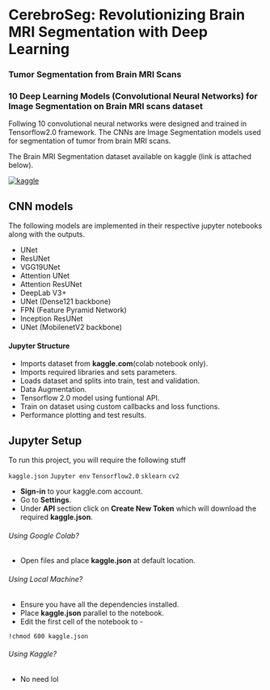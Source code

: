 # CerebroSeg: Revolutionizing Brain MRI Segmentation with Deep Learning

### Tumor Segmentation from Brain MRI Scans 
### 10 Deep Learning Models (Convolutional Neural Networks) for Image Segmentation on Brain MRI scans dataset

Follwing 10 convolutional neural networks were designed and trained in Tensorflow2.0 framework.
The CNNs are Image Segmentation models used for segmentation of tumor from brain MRI scans.

The Brain MRI Segmentation dataset available on kaggle (link is attached below).

[![kaggle](https://img.shields.io/badge/kaggleDataset-ffffff?style=for-the-badge&logo=kaggle&logoColor=blue)](https://www.kaggle.com/datasets/mateuszbuda/lgg-mri-segmentation/)
## CNN models

The following models are implemented in their respective jupyter notebooks along with the outputs.
- UNet
- ResUNet
- VGG19UNet
- Attention UNet
- Attention ResUNet
- DeepLab V3+
- UNet (Dense121 backbone)
- FPN (Feature Pyramid Network)
- Inception ResUNet
- UNet (MobilenetV2 backbone)

#### Jupyter Structure
- Imports dataset from **kaggle.com**(colab notebook only).
- Imports required libraries and sets parameters.
- Loads dataset and splits into train, test and validation.
- Data Augmentation.
- Tensorflow 2.0 model using funtional API.
- Train on dataset using custom callbacks and loss functions.
- Performance plotting and test results.
## Jupyter Setup

To run this project, you will require the following stuff

`kaggle.json` `Jupyter env` `Tensorflow2.0` `sklearn` `cv2`
- **Sign-in** to your kaggle.com account.
- Go to **Settings**.
- Under **API** section click on **Create New Token** which will download the required **kaggle.json**.
###### Using Google Colab?
- Open files and place **kaggle.json** at default location.
###### Using Local Machine?
- Ensure you have all the dependencies installed.
- Place **kaggle.json** parallel to the notebook.
- Edit the first cell of the notebook to -
```
!chmod 600 kaggle.json
```
###### Using Kaggle?
- No need lol
